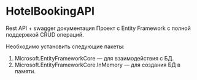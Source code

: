 # HotelBookingAPI

Rest API + swagger документация 
Проект с Entity Framework с полной поддержкой CRUD операций.

Необходимо установить следующие пакеты:
1. Microsoft.EntityFrameworkCore — для взаимодействия с БД.
2. Microsoft.EntityFrameworkCore.InMemory — для создания БД в памяти.
